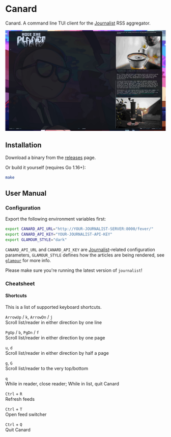 # Canard

Canard. A command line TUI client for the 
[Journalist](https://マリウス.com/journalist-an-rss-aggregator/) RSS aggregator.

![[Canard](https://player.vimeo.com/video/535676709)](canard.jpg)


## Installation

Download a binary from the [releases][releases] page.

Or build it yourself (requires Go 1.16+):

```bash
make
```

[releases]: https://github.com/mrusme/canard/releases


## User Manual


### Configuration

Export the following environment variables first:

```sh
export CANARD_API_URL="http://YOUR-JOURNALIST-SERVER:8000/fever/"
export CANARD_API_KEY="YOUR-JOURNALIST-API-KEY"
export GLAMOUR_STYLE="dark"
```

`CANARD_API_URL` and `CANARD_API_KEY` are 
[Journalist](https://github.com/mrusme/journalist)-related configuration
parameters, `GLAMOUR_STYLE` defines how the articles are being rendered, see 
[`glamour`](https://github.com/charmbracelet/glamour) for more info.

Please make sure you're running the latest version of `journalist`!


### Cheatsheet


#### Shortcuts

This is a list of supported keyboard shortcuts.

`ArrowUp` / `k`, `ArrowDn` / `j` \
Scroll list/reader in either direction by one line

`PgUp` / `b`, `PgDn` / `f` \
Scroll list/reader in either direction by one page

`u`, `d` \
Scroll list/reader in either direction by half a page

`g`, `G` \
Scroll list/reader to the very top/bottom

`q` \
While in reader, close reader; While in list, quit Canard

`Ctrl` + `R` \
Refresh feeds

`Ctrl` + `T` \
Open feed switcher

`Ctrl` + `Q` \
Quit Canard
